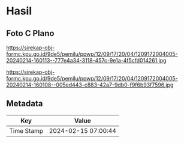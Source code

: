 # Hasil

## Foto C Plano

https://sirekap-obj-formc.kpu.go.id/9de5/pemilu/ppwp/12/09/17/20/04/1209172004005-20240214-160113--777e4a34-3118-457c-9e1a-4f5cfd014261.jpg

https://sirekap-obj-formc.kpu.go.id/9de5/pemilu/ppwp/12/09/17/20/04/1209172004005-20240214-160108--005ed443-c883-42a7-9db0-f9f6b93f7596.jpg


## Metadata

| Key        | Value               |
| ---------- | ------------------- |
| Time Stamp | 2024-02-15 07:00:44 |



